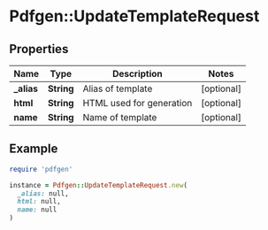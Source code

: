 # Pdfgen::UpdateTemplateRequest

## Properties

| Name | Type | Description | Notes |
| ---- | ---- | ----------- | ----- |
| **_alias** | **String** | Alias of template | [optional] |
| **html** | **String** | HTML used for generation | [optional] |
| **name** | **String** | Name of template | [optional] |

## Example

```ruby
require 'pdfgen'

instance = Pdfgen::UpdateTemplateRequest.new(
  _alias: null,
  html: null,
  name: null
)
```

